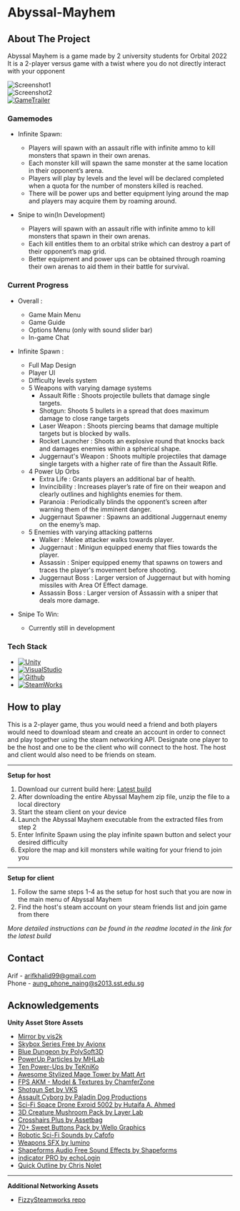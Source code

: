 # Abyssal-Mayhem
## About The Project
Abyssal Mayhem is a game made by 2 university students for Orbital 2022\
It is a 2-player versus game with a twist where you do not directly interact with your opponent

![Screenshot1](https://user-images.githubusercontent.com/88131400/185785627-ed2024eb-05cd-487b-b000-4c099b24def3.png)\
![Screenshot2](https://user-images.githubusercontent.com/88131400/185785631-17a43b5f-55fc-4425-8d5e-c25eb648af37.png)\
[![GameTrailer](https://user-images.githubusercontent.com/88131400/185792714-86bf5e59-5906-4993-b134-65d51c5b4cd5.png)](https://www.youtube.com/watch?v=ZRZHy9NiR8s)

### Gamemodes
* Infinite Spawn:
  * Players will spawn with an assault rifle with infinite ammo to kill monsters that spawn in their own arenas. 
  * Each monster kill will spawn the same monster at the same location in their opponent’s arena.
  * Players will play by levels and the level will be declared completed when a quota for the number of monsters killed is reached.
  * There will be power ups and better equipment lying around the map and players may acquire them by roaming around.

* Snipe to win(In Development)
  * Players will spawn with an assault rifle with infinite ammo to kill monsters that spawn in their own arenas. 
  * Each kill entitles them to an orbital strike which can destroy a part of their opponent’s map grid. 
  * Better equipment and power ups can be obtained through roaming their own arenas to aid them in their battle for survival. 

### Current Progress 
* Overall :
  * Game Main Menu 
  * Game Guide 
  * Options Menu (only with sound slider bar)
  * In-game Chat
 
* Infinite Spawn : 
  * Full Map Design
  * Player UI 
  * Difficulty levels system
  * 5 Weapons with varying damage systems 
    * Assault Rifle : Shoots projectile bullets that damage single targets.
    * Shotgun: Shoots 5 bullets in a spread that does maximum damage to close range targets
    * Laser Weapon : Shoots piercing beams that damage multiple targets but is blocked by walls.
    * Rocket Launcher : Shoots an explosive round that knocks back and damages enemies within a spherical shape.
    * Juggernaut's Weapon : Shoots multiple projectiles that damage single targets with a higher rate of fire than the Assault Rifle. 
  * 4 Power Up Orbs
    * Extra Life : Grants players an additional bar of health.
    * Invincibility : Increases player’s rate of fire on their weapon and clearly outlines and highlights enemies for them.
    * Paranoia : Periodically blinds the opponent’s screen after warning them of the imminent danger.
    * Juggernaut Spawner : Spawns an additional Juggernaut enemy on the enemy’s map.
  * 5 Enemies with varying attacking patterns 
    * Walker : Melee attacker walks towards player.
    * Juggernaut : Minigun equipped enemy that flies towards the player.
    * Assassin : Sniper equipped enemy that spawns on towers and traces the player's movement before shooting.
    * Juggernaut Boss : Larger version of Juggernaut but with homing missiles with Area Of Effect damage.
    * Assassin Boss : Larger version of Assassin with a sniper that deals more damage.
* Snipe To Win:
  * Currently still in development 

### Tech Stack
* [![Unity][Unity.js]](https://unity.com/)
* [![VisualStudio][VisualStudio.js]](https://visualstudio.microsoft.com/)
* [![Github][Github.js]](https://github.com/)
* [![SteamWorks][Steamworks.js]](https://partner.steamgames.com/)

## How to play
This is a 2-player game, thus you would need a friend and both players would need to download steam and create an account in order to connect and play together using the steam networking API. Designate one player to be the host and one to be the client who will connect to the host. The host and client would also need to be friends on steam.
***
**Setup for host**
1. Download our current build here: [Latest build](https://drive.google.com/drive/folders/18KoYgdG_3FJLKV1s0028FOlBEPWYtt_j?usp=sharing)
2. After downloading the entire Abyssal Mayhem zip file, unzip the file to a local directory
3. Start the steam client on your device
4. Launch the Abyssal Mayhem executable from the extracted files from step 2
5. Enter Infinite Spawn using the play infinite spawn button and select your desired difficulty
6. Explore the map and kill monsters while waiting for your friend to join you
***
**Setup for client**
1. Follow the same steps 1-4 as the setup for host such that you are now in the main menu of Abyssal Mayhem
2. Find the host's steam account on your steam friends list and join game from there

*More detailed instructions can be found in the readme located in the link for the latest build*

## Contact
Arif - [arifkhalid99@gmail.com](arifkhalid99@gmail.com)\
Phone - [aung_phone_naing@s2013.sst.edu.sg](aung_phone_naing@s2013.sst.edu.sg)

## Acknowledgements
**Unity Asset Store Assets**
* [Mirror by vis2k](https://assetstore.unity.com/packages/tools/network/mirror-129321)
* [Skybox Series Free by Avionx](https://assetstore.unity.com/packages/2d/textures-materials/sky/skybox-series-free-103633)
* [Blue Dungeon by PolySoft3D](https://assetstore.unity.com/packages/3d/environments/dungeons/blue-dungeon-106912)
* [PowerUp Particles by MHLab](https://assetstore.unity.com/packages/vfx/particles/powerup-particles-16458)
* [Ten Power-Ups by TeKniKo](https://assetstore.unity.com/packages/3d/props/ten-power-ups-217666)
* [Awesome Stylized Mage Tower by Matt Art](https://assetstore.unity.com/packages/3d/environments/fantasy/awesome-stylized-mage-tower-53793)
* [FPS AKM - Model & Textures by ChamferZone](https://assetstore.unity.com/packages/3d/fps-akm-model-textures-63654)
* [Shotgun Set by VKS](https://assetstore.unity.com/packages/3d/props/weapons/shotgun-set-196408)
* [Assault Cyborg by Paladin Dog Productions](https://assetstore.unity.com/packages/3d/characters/humanoids/sci-fi/assault-cyborg-64224)
* [Sci-Fi Space Drone Exroid 5002 by Hutaifa A. Ahmed](https://assetstore.unity.com/packages/3d/vehicles/space/sci-fi-space-drone-exroid-5002-71731)
* [3D Creature Mushroom Pack by Layer Lab](https://assetstore.unity.com/packages/3d/characters/creatures/3d-creature-mushroom-pack-55398)
* [Crosshairs Plus by Assetbag](https://assetstore.unity.com/packages/2d/gui/icons/crosshairs-plus-139902)
* [70+ Sweet Buttons Pack by Wello Graphics](https://assetstore.unity.com/packages/2d/gui/icons/70-sweet-buttons-pack-7-extremal-rpg-buttons-87422)
* [Robotic Sci-Fi Sounds by Cafofo](https://assetstore.unity.com/packages/audio/sound-fx/robotic-sci-fi-sounds-104617)
* [Weapons SFX by lumino](https://assetstore.unity.com/packages/audio/sound-fx/weapons/weapons-sfx-183305)
* [Shapeforms Audio Free Sound Effects by Shapeforms](https://assetstore.unity.com/packages/audio/sound-fx/shapeforms-audio-free-sound-effects-183649)
* [indicator PRO by echoLogin](https://assetstore.unity.com/packages/tools/gui/indicator-pro-141266)
* [Quick Outline by Chris Nolet](https://assetstore.unity.com/packages/tools/particles-effects/quick-outline-115488)
***
**Additional Networking Assets**
* [FizzySteamworks repo](https://github.com/Chykary/FizzySteamworks)

[Github.js]: https://img.shields.io/badge/github-000000?style=for-the-badge&logo=github&logoColor=white
[VisualStudio.js]: https://img.shields.io/badge/Visual_Studio-9045D7?style=for-the-badge&logo=visualstudio&logoColor=white
[Unity.js]: https://img.shields.io/badge/Unity-9C9C9C?style=for-the-badge&logo=unity&logoColor=white
[Steamworks.js]: https://img.shields.io/badge/Steamworks-E5E5E5?style=for-the-badge&logo=steam&logoColor=black
